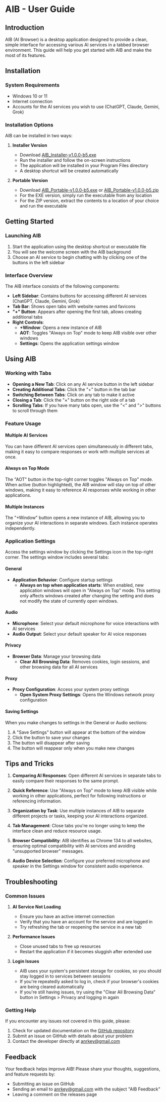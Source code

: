 # AIB - User Guide

## Introduction

AIB (AI Browser) is a desktop application designed to provide a clean, simple interface for accessing various AI services in a tabbed browser environment. This guide will help you get started with AIB and make the most of its features.

## Installation

### System Requirements
- Windows 10 or 11
- Internet connection
- Accounts for the AI services you wish to use (ChatGPT, Claude, Gemini, Grok)

### Installation Options

AIB can be installed in two ways:

1. **Installer Version**
   - Download [AIB_Installer-v1.0.0-b5.exe](https://github.com/AnRkey/AIB/releases/download/v1.0.0-b5/AIB_Installer-v1.0.0-b5.exe)
   - Run the installer and follow the on-screen instructions
   - The application will be installed in your Program Files directory
   - A desktop shortcut will be created automatically

2. **Portable Version**
   - Download [AIB_Portable-v1.0.0-b5.exe](https://github.com/AnRkey/AIB/releases/download/v1.0.0-b5/AIB_Portable-v1.0.0-b5.exe) or [AIB_Portable-v1.0.0-b5.zip](https://github.com/AnRkey/AIB/releases/download/v1.0.0-b5/AIB_Portable-v1.0.0-b5.zip)
   - For the EXE version, simply run the executable from any location
   - For the ZIP version, extract the contents to a location of your choice and run the executable

## Getting Started

### Launching AIB

1. Start the application using the desktop shortcut or executable file
2. You will see the welcome screen with the AIB background
3. Choose an AI service to begin chatting with by clicking one of the buttons in the left sidebar

### Interface Overview

The AIB interface consists of the following components:

- **Left Sidebar**: Contains buttons for accessing different AI services (ChatGPT, Claude, Gemini, Grok)
- **Tab Bar**: Shows open tabs with website names and favicons
- **"+" Button**: Appears after opening the first tab, allows creating additional tabs
- **Right Controls**:
  - **+Window**: Opens a new instance of AIB
  - **AOT**: Toggles "Always on Top" mode to keep AIB visible over other windows
  - **Settings**: Opens the application settings window

## Using AIB

### Working with Tabs

- **Opening a New Tab**: Click on any AI service button in the left sidebar
- **Creating Additional Tabs**: Click the "+" button in the tab bar
- **Switching Between Tabs**: Click on any tab to make it active
- **Closing a Tab**: Click the "×" button on the right side of a tab
- **Scrolling Tabs**: If you have many tabs open, use the "<" and ">" buttons to scroll through them

### Feature Usage

#### Multiple AI Services
You can have different AI services open simultaneously in different tabs, making it easy to compare responses or work with multiple services at once.

#### Always on Top Mode
The "AOT" button in the top-right corner toggles "Always on Top" mode. When active (button highlighted), the AIB window will stay on top of other windows, making it easy to reference AI responses while working in other applications.

#### Multiple Instances
The "+Window" button opens a new instance of AIB, allowing you to organize your AI interactions in separate windows. Each instance operates independently.

### Application Settings

Access the settings window by clicking the Settings icon in the top-right corner. The settings window includes several tabs:

#### General
- **Application Behavior**: Configure startup settings
  - **Always on top when application starts**: When enabled, new application windows will open in "Always on Top" mode. This setting only affects windows created after changing the setting and does not modify the state of currently open windows.

#### Audio
- **Microphone**: Select your default microphone for voice interactions with AI services
- **Audio Output**: Select your default speaker for AI voice responses

#### Privacy
- **Browser Data**: Manage your browsing data
  - **Clear All Browsing Data**: Removes cookies, login sessions, and other browsing data for all AI services

#### Proxy
- **Proxy Configuration**: Access your system proxy settings
  - **Open System Proxy Settings**: Opens the Windows network proxy configuration

#### Saving Settings
When you make changes to settings in the General or Audio sections:
1. A "Save Settings" button will appear at the bottom of the window
2. Click the button to save your changes
3. The button will disappear after saving
4. The button will reappear only when you make new changes

## Tips and Tricks

1. **Comparing AI Responses**: Open different AI services in separate tabs to easily compare their responses to the same prompt.

2. **Quick Reference**: Use "Always on Top" mode to keep AIB visible while working in other applications, perfect for following instructions or referencing information.

3. **Organization by Task**: Use multiple instances of AIB to separate different projects or tasks, keeping your AI interactions organized.

4. **Tab Management**: Close tabs you're no longer using to keep the interface clean and reduce resource usage.

5. **Browser Compatibility**: AIB identifies as Chrome 134 to all websites, ensuring optimal compatibility with AI services and avoiding "unsupported browser" messages.

6. **Audio Device Selection**: Configure your preferred microphone and speaker in the Settings window for consistent audio experience.

## Troubleshooting

### Common Issues

1. **AI Service Not Loading**
   - Ensure you have an active internet connection
   - Verify that you have an account for the service and are logged in
   - Try refreshing the tab or reopening the service in a new tab

2. **Performance Issues**
   - Close unused tabs to free up resources
   - Restart the application if it becomes sluggish after extended use

3. **Login Issues**
   - AIB uses your system's persistent storage for cookies, so you should stay logged in to services between sessions
   - If you're repeatedly asked to log in, check if your browser's cookies are being cleared automatically
   - If you're still having issues, try using the "Clear All Browsing Data" button in Settings > Privacy and logging in again

### Getting Help

If you encounter any issues not covered in this guide, please:

1. Check for updated documentation on the [GitHub repository](https://github.com/AnRkey/AIB)
2. Submit an issue on GitHub with details about your problem
3. Contact the developer directly at anrkey@gmail.com

## Feedback

Your feedback helps improve AIB! Please share your thoughts, suggestions, and feature requests by:

- Submitting an issue on GitHub
- Sending an email to anrkey@gmail.com with the subject "AIB Feedback"
- Leaving a comment on the releases page 